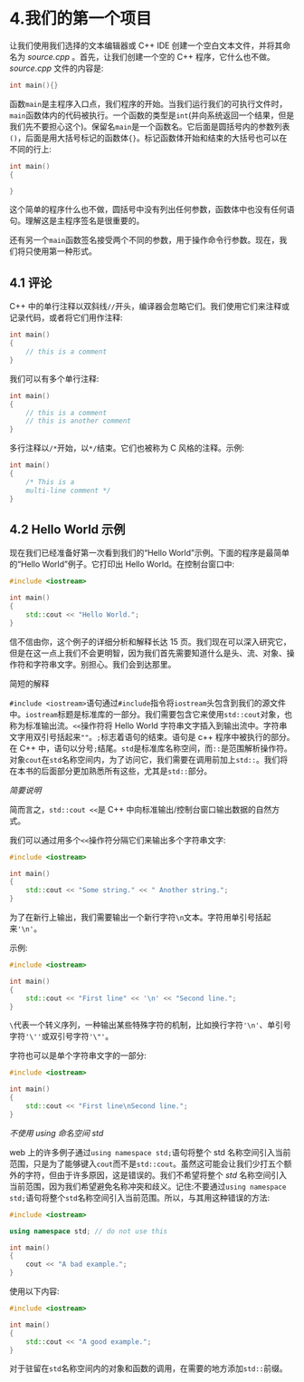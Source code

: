# 4.我们的第一个项目

让我们使用我们选择的文本编辑器或 C++ IDE 创建一个空白文本文件，并将其命名为 *source.cpp* 。首先，让我们创建一个空的 C++ 程序，它什么也不做。 *source.cpp* 文件的内容是:

```cpp
int main(){}

```

函数`main`是主程序入口点，我们程序的开始。当我们运行我们的可执行文件时，`main`函数体内的代码被执行。一个函数的类型是`int`(并向系统返回一个结果，但是我们先不要担心这个)。保留名`main`是一个函数名。它后面是圆括号内的参数列表`()`，后面是用大括号标记的函数体`{}`。标记函数体开始和结束的大括号也可以在不同的行上:

```cpp
int main()
{

}

```

这个简单的程序什么也不做，圆括号中没有列出任何参数，函数体中也没有任何语句。理解这是主程序签名是很重要的。

还有另一个`main`函数签名接受两个不同的参数，用于操作命令行参数。现在，我们将只使用第一种形式。

## 4.1 评论

C++ 中的单行注释以双斜线`//`开头，编译器会忽略它们。我们使用它们来注释或记录代码，或者将它们用作注释:

```cpp
int main()
{
    // this is a comment
}

```

我们可以有多个单行注释:

```cpp
int main()
{
    // this is a comment
    // this is another comment
}

```

多行注释以`/*`开始，以`*/`结束。它们也被称为 C 风格的注释。示例:

```cpp
int main()
{
    /* This is a
    multi-line comment */
}

```

## 4.2 Hello World 示例

现在我们已经准备好第一次看到我们的“Hello World”示例。下面的程序是最简单的“Hello World”例子。它打印出 Hello World。在控制台窗口中:

```cpp
#include <iostream>

int main()
{
    std::cout << "Hello World.";
}

```

信不信由你，这个例子的详细分析和解释长达 15 页。我们现在可以深入研究它，但是在这一点上我们不会更明智，因为我们首先需要知道什么是头、流、对象、操作符和字符串文字。别担心。我们会到达那里。

简短的解释

`#include <iostream>`语句通过`#include`指令将`iostream`头包含到我们的源文件中。`iostream`标题是标准库的一部分。我们需要包含它来使用`std::cout`对象，也称为标准输出流。`<<`操作符将 Hello World 字符串文字插入到输出流中。字符串文字用双引号括起来`""`。`;`标志着语句的结束。语句是 c++ 程序中被执行的部分。在 C++ 中，语句以分号`;`结尾。`std`是标准库名称空间，而`::`是范围解析操作符。对象`cout`在`std`名称空间内，为了访问它，我们需要在调用前加上`std::`。我们将在本书的后面部分更加熟悉所有这些，尤其是`std::`部分。

*简要说明*

简而言之，`std::cout <<`是 C++ 中向标准输出/控制台窗口输出数据的自然方式。

我们可以通过用多个`<<`操作符分隔它们来输出多个字符串文字:

```cpp
#include <iostream>

int main()
{
    std::cout << "Some string." << " Another string.";
}

```

为了在新行上输出，我们需要输出一个新行字符`\n`文本。字符用单引号括起来`'\n'`。

示例:

```cpp
#include <iostream>

int main()
{
    std::cout << "First line" << '\n' << "Second line.";
}

```

`\`代表一个转义序列，一种输出某些特殊字符的机制，比如换行字符`'\n'`、单引号字符`'\''`或双引号字符`'\"'`。

字符也可以是单个字符串文字的一部分:

```cpp
#include <iostream>

int main()
{
    std::cout << "First line\nSecond line.";
}

```

*不使用 using 命名空间 std*

web 上的许多例子通过`using namespace std;`语句将整个 std 名称空间引入当前范围，只是为了能够键入`cout`而不是`std::cout`。虽然这可能会让我们少打五个额外的字符，但由于许多原因，这是错误的。我们不希望将整个 *std* 名称空间引入当前范围，因为我们希望避免名称冲突和歧义。记住:不要通过`using namespace std;`语句将整个`std`名称空间引入当前范围。所以，与其用这种错误的方法:

```cpp
#include <iostream>

using namespace std; // do not use this

int main()
{
    cout << "A bad example.";
}

```

使用以下内容:

```cpp
#include <iostream>

int main()
{
    std::cout << "A good example.";
}

```

对于驻留在`std`名称空间内的对象和函数的调用，在需要的地方添加`std::`前缀。
